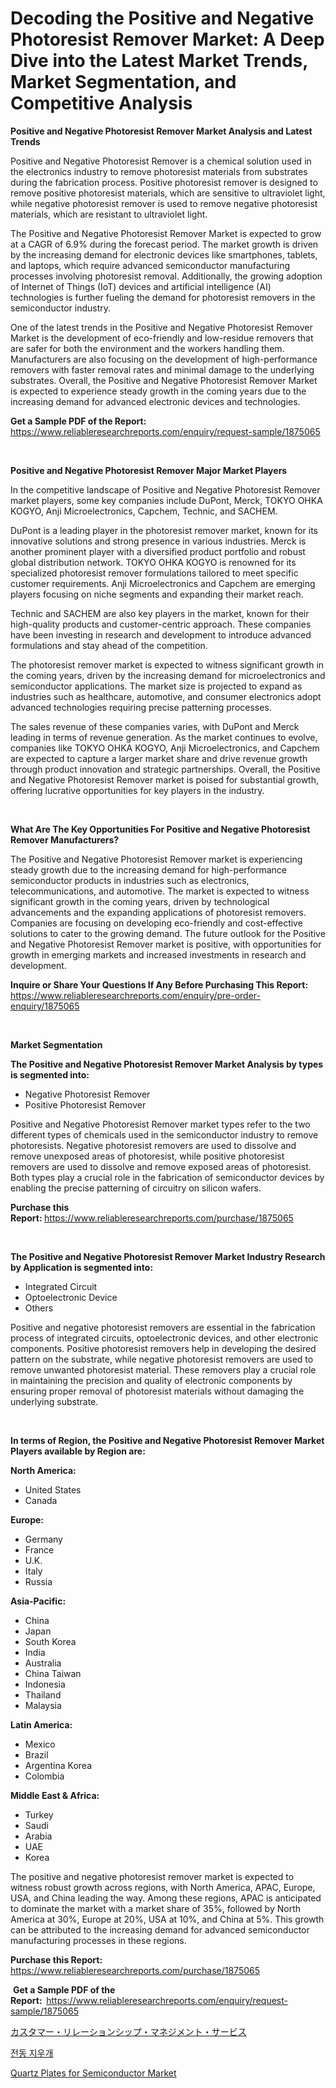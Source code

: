 <p><h1>Decoding the Positive and Negative Photoresist Remover Market: A Deep Dive into the Latest Market Trends, Market Segmentation, and Competitive Analysis</h1></p><p><strong>Positive and Negative Photoresist Remover Market Analysis and Latest Trends</strong></p>
<p><p>Positive and Negative Photoresist Remover is a chemical solution used in the electronics industry to remove photoresist materials from substrates during the fabrication process. Positive photoresist remover is designed to remove positive photoresist materials, which are sensitive to ultraviolet light, while negative photoresist remover is used to remove negative photoresist materials, which are resistant to ultraviolet light.</p><p>The Positive and Negative Photoresist Remover Market is expected to grow at a CAGR of 6.9% during the forecast period. The market growth is driven by the increasing demand for electronic devices like smartphones, tablets, and laptops, which require advanced semiconductor manufacturing processes involving photoresist removal. Additionally, the growing adoption of Internet of Things (IoT) devices and artificial intelligence (AI) technologies is further fueling the demand for photoresist removers in the semiconductor industry.</p><p>One of the latest trends in the Positive and Negative Photoresist Remover Market is the development of eco-friendly and low-residue removers that are safer for both the environment and the workers handling them. Manufacturers are also focusing on the development of high-performance removers with faster removal rates and minimal damage to the underlying substrates. Overall, the Positive and Negative Photoresist Remover Market is expected to experience steady growth in the coming years due to the increasing demand for advanced electronic devices and technologies.</p></p>
<p><strong>Get a Sample PDF of the Report:&nbsp;</strong> <a href="https://www.reliableresearchreports.com/enquiry/request-sample/1875065">https://www.reliableresearchreports.com/enquiry/request-sample/1875065</a></p>
<p>&nbsp;</p>
<p><strong>Positive and Negative Photoresist Remover Major Market Players</strong></p>
<p><p>In the competitive landscape of Positive and Negative Photoresist Remover market players, some key companies include DuPont, Merck, TOKYO OHKA KOGYO, Anji Microelectronics, Capchem, Technic, and SACHEM. </p><p>DuPont is a leading player in the photoresist remover market, known for its innovative solutions and strong presence in various industries. Merck is another prominent player with a diversified product portfolio and robust global distribution network. TOKYO OHKA KOGYO is renowned for its specialized photoresist remover formulations tailored to meet specific customer requirements. Anji Microelectronics and Capchem are emerging players focusing on niche segments and expanding their market reach.</p><p>Technic and SACHEM are also key players in the market, known for their high-quality products and customer-centric approach. These companies have been investing in research and development to introduce advanced formulations and stay ahead of the competition.</p><p>The photoresist remover market is expected to witness significant growth in the coming years, driven by the increasing demand for microelectronics and semiconductor applications. The market size is projected to expand as industries such as healthcare, automotive, and consumer electronics adopt advanced technologies requiring precise patterning processes.</p><p>The sales revenue of these companies varies, with DuPont and Merck leading in terms of revenue generation. As the market continues to evolve, companies like TOKYO OHKA KOGYO, Anji Microelectronics, and Capchem are expected to capture a larger market share and drive revenue growth through product innovation and strategic partnerships. Overall, the Positive and Negative Photoresist Remover market is poised for substantial growth, offering lucrative opportunities for key players in the industry.</p></p>
<p>&nbsp;</p>
<p><strong>What Are The Key Opportunities For Positive and Negative Photoresist Remover Manufacturers?</strong></p>
<p><p>The Positive and Negative Photoresist Remover market is experiencing steady growth due to the increasing demand for high-performance semiconductor products in industries such as electronics, telecommunications, and automotive. The market is expected to witness significant growth in the coming years, driven by technological advancements and the expanding applications of photoresist removers. Companies are focusing on developing eco-friendly and cost-effective solutions to cater to the growing demand. The future outlook for the Positive and Negative Photoresist Remover market is positive, with opportunities for growth in emerging markets and increased investments in research and development.</p></p>
<p><strong>Inquire or Share Your Questions If Any Before Purchasing This Report:</strong> <a href="https://www.reliableresearchreports.com/enquiry/pre-order-enquiry/1875065">https://www.reliableresearchreports.com/enquiry/pre-order-enquiry/1875065</a></p>
<p>&nbsp;</p>
<p><strong>Market Segmentation</strong></p>
<p><strong>The Positive and Negative Photoresist Remover Market Analysis by types is segmented into:</strong></p>
<p><ul><li>Negative Photoresist Remover</li><li>Positive Photoresist Remover</li></ul></p>
<p><p>Positive and Negative Photoresist Remover market types refer to the two different types of chemicals used in the semiconductor industry to remove photoresists. Negative photoresist removers are used to dissolve and remove unexposed areas of photoresist, while positive photoresist removers are used to dissolve and remove exposed areas of photoresist. Both types play a crucial role in the fabrication of semiconductor devices by enabling the precise patterning of circuitry on silicon wafers.</p></p>
<p><strong>Purchase this Report:&nbsp;</strong><a href="https://www.reliableresearchreports.com/purchase/1875065">https://www.reliableresearchreports.com/purchase/1875065</a></p>
<p>&nbsp;</p>
<p><strong>The Positive and Negative Photoresist Remover Market Industry Research by Application is segmented into:</strong></p>
<p><ul><li>Integrated Circuit</li><li>Optoelectronic Device</li><li>Others</li></ul></p>
<p><p>Positive and negative photoresist removers are essential in the fabrication process of integrated circuits, optoelectronic devices, and other electronic components. Positive photoresist removers help in developing the desired pattern on the substrate, while negative photoresist removers are used to remove unwanted photoresist material. These removers play a crucial role in maintaining the precision and quality of electronic components by ensuring proper removal of photoresist materials without damaging the underlying substrate.</p></p>
<p>&nbsp;</p>
<p><strong>In terms of Region, the Positive and Negative Photoresist Remover Market Players available by Region are:</strong></p>
<p>
    <p> <strong> North America: </strong>
        <ul>
            <li>United States</li>
            <li>Canada</li>
        </ul>
        </p> 
    <p> <strong> Europe: </strong>
        <ul>
            <li>Germany</li>
            <li>France</li>
            <li>U.K.</li>
            <li>Italy</li>
            <li>Russia</li>
        </ul>
        </p> 
    <p> <strong> Asia-Pacific: </strong>
        <ul>
            <li>China</li>
            <li>Japan</li>
            <li>South Korea</li>
            <li>India</li>
            <li>Australia</li>
            <li>China Taiwan</li>
            <li>Indonesia</li>
            <li>Thailand</li>
            <li>Malaysia</li>
        </ul>
        </p> 
    <p> <strong> Latin America: </strong>
        <ul>
            <li>Mexico</li>
            <li>Brazil</li>
            <li>Argentina Korea</li>
            <li>Colombia</li>
        </ul>
        </p> 
    <p> <strong> Middle East & Africa: </strong>
        <ul>
            <li>Turkey</li>
            <li>Saudi</li>
            <li>Arabia</li>
            <li>UAE</li>
            <li>Korea</li>
        </ul>
    </p>
    </p>
<p><p>The positive and negative photoresist remover market is expected to witness robust growth across regions, with North America, APAC, Europe, USA, and China leading the way. Among these regions, APAC is anticipated to dominate the market with a market share of 35%, followed by North America at 30%, Europe at 20%, USA at 10%, and China at 5%. This growth can be attributed to the increasing demand for advanced semiconductor manufacturing processes in these regions.</p></p>
<p><strong>Purchase this Report: </strong><a href="https://www.reliableresearchreports.com/purchase/1875065">https://www.reliableresearchreports.com/purchase/1875065</a></p>
<p>&nbsp;<strong>Get a Sample PDF of the Report:&nbsp;&nbsp;</strong><a href="https://www.reliableresearchreports.com/enquiry/request-sample/1875065">https://www.reliableresearchreports.com/enquiry/request-sample/1875065</a></p>
<p><strong></strong></p>
<p><p><a href="https://github.com/ppmazlotr77499/Market-Research-Report-List-1/blob/main/595586213787.md">カスタマー・リレーションシップ・マネジメント・サービス</a></p><p><a href="https://github.com/idcefvhkdut6/Market-Research-Report-List-1/blob/main/992316612743.md">전동 지우개</a></p><p><a href="https://github.com/GroverBarry/Market-Research-Report-List-4/blob/main/quartz-plates-for-semiconductor-market.md">Quartz Plates for Semiconductor Market</a></p></p>